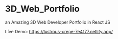 # 3D_Web_Portfolio
an Amazing 3D Web Developer Portfolio in React JS


Lİve Demo: https://lustrous-crepe-7e4177.netlify.app/
